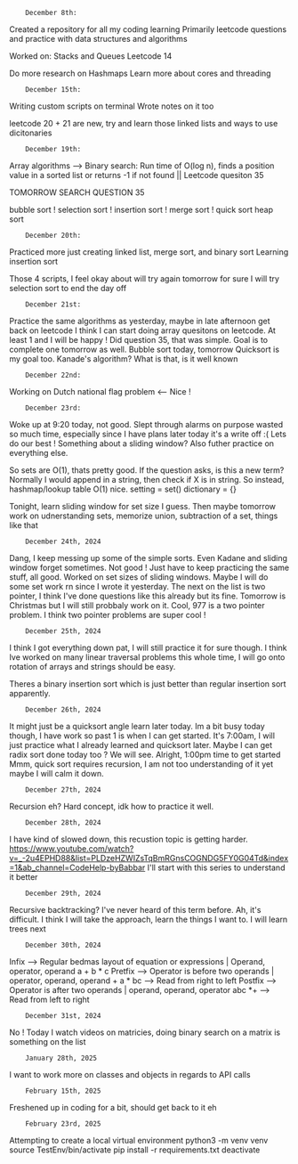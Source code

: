         December 8th:
Created a repository for all my coding learning
Primarily leetcode questions and practice with data structures and algorithms

Worked on:
Stacks and Queues
Leetcode 14

Do more research on Hashmaps
Learn more about cores and threading


        December 15th: 
Writing custom scripts on terminal 
Wrote notes on it too

leetcode 20 + 21 are new, try and learn those linked lists and ways to use dicitonaries

        December 19th:
Array algorithms -->
Binary search: Run time of O(log n), finds a position value in a sorted list or returns -1 if not found || Leetcode quesiton 35

TOMORROW SEARCH QUESTION 35

bubble sort !
selection sort !
insertion sort !
merge sort !
quick sort 
heap sort

        December 20th:
Practiced more just creating linked list, merge sort, and binary sort
Learning insertion sort

Those 4 scripts, I feel okay about will try again tomorrow for sure
I will try selection sort to end the day off

        December 21st:
Practice the same algorithms as yesterday, maybe in late afternoon get back on leetcode I think I can start doing array quesitons on leetcode. At least 1 and I will be happy !
Did question 35, that was simple. Goal is to complete one tomorrow as well.
Bubble sort today, tomorrow Quicksort is my goal too.
Kanade's algorithm? What is that, is it well known

        December 22nd:
Working on Dutch national flag problem <-- Nice !

        December 23rd:
Woke up at 9:20 today, not good. Slept through alarms on purpose wasted so much time, especially since I have plans later today it's a write off :( Lets do our best !
Something about a sliding window?
Also futher practice on everything else.

So sets are O(1), thats pretty good. If the question asks, is this a new term? Normally I would append in a string, then check if X is in string. So instead, hashmap/lookup table O(1) nice.
setting = set()
dictionary = {}

Tonight, learn sliding window for set size I guess.
Then maybe tomorrow work on udnerstanding sets, memorize union, subtraction of a set, things like that

        December 24th, 2024
Dang, I keep messing up some of the simple sorts. Even Kadane and sliding window forget sometimes. Not good ! Just have to keep practicing the same stuff, all good. Worked on set sizes of sliding windows. Maybe I will do some set work rn since I wrote it yesterday.
The next on the list is two pointer, I think I've done questions like this already but its fine. Tomorrow is Christmas but I will still probbaly work on it.
Cool, 977 is a two pointer problem. I think two pointer problems are super cool !

        December 25th, 2024
I think I got everything down pat, I will still practice it for sure though. I think Ive worked on many linear traversal problems this whole time, I will go onto rotation of arrays and strings should be easy.

Theres a binary insertion sort which is just better than regular insertion sort apparently.

        December 26th, 2024
It might just be a quicksort angle learn later today. Im a bit busy today though, I have work so past 1 is when I can get started. It's 7:00am, I will just practice what I already learned and quicksort later. Maybe I can get radix sort done today too ? We will see.
Alright, 1:00pm time to get started
Mmm, quick sort requires recursion, I am not too understanding of it yet maybe I will calm it down.

        December 27th, 2024
Recursion eh? Hard concept, idk how to practice it well.

        December 28th, 2024
I have kind of slowed down, this recustion topic is getting harder.
https://www.youtube.com/watch?v=_-2u4EPHD88&list=PLDzeHZWIZsTqBmRGnsCOGNDG5FY0G04Td&index=1&ab_channel=CodeHelp-byBabbar
I'll start with this series to understand it better

        December 29th, 2024
Recursive backtracking? I've never heard of this term before.
Ah, it's difficult. I think I will take the approach, learn the things I want to. I will learn trees next

        December 30th, 2024
Infix --> Regular bedmas layout of equation or expressions | Operand, operator, operand a + b * c
Pretfix --> Operator is before two operands | operator, operand, operand + a * bc --> Read from right to left
Postfix --> Operator is after two operands | operand, operand, operator abc *+ --> Read from left to right

        December 31st, 2024
No ! Today I watch videos on matricies, doing binary search on a matrix is something on the list

        January 28th, 2025
I want to work more on classes and objects in regards to API calls

        February 15th, 2025
Freshened up in coding for a bit, should get back to it eh

        February 23rd, 2025
Attempting to create a local virtual environment
python3 -m venv venv
source TestEnv/bin/activate
pip install -r requirements.txt
deactivate
